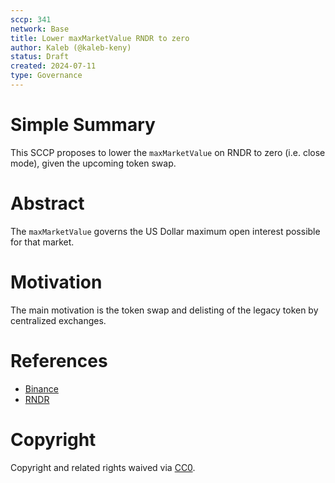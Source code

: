 ```yaml
---
sccp: 341
network: Base
title: Lower maxMarketValue RNDR to zero
author: Kaleb (@kaleb-keny)
status: Draft
created: 2024-07-11
type: Governance
---
```


# Simple Summary

This SCCP proposes to lower the `maxMarketValue` on RNDR to zero (i.e. close mode), given the  upcoming token swap.

# Abstract

The `maxMarketValue` governs the US Dollar maximum open interest possible for that market.

# Motivation

The main motivation is the token swap and delisting of the legacy token by centralized exchanges.

# References
- [Binance](https://www.binance.com/en/support/announcement/binance-will-support-the-render-rndr-token-swap-and-rebranding-to-render-render-d1f2ae8d99b24439a7a900caa9bb6b3b?hl=en)
- [RNDR](https://know.rendernetwork.com/general-render-network/rndr-to-render-what-you-need-to-know/render-network-upgrade-portal-faq)

# Copyright

Copyright and related rights waived via [CC0](https://creativecommons.org/publicdomain/zero/1.0/).


